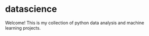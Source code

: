 # datascience

Welcome! This is my collection of python data analysis and machine learning projects. 
